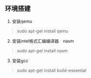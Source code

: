 ## 环境搭建

1. 安装qemu

> sudo apt-get install qemu

2. 安装intel格式汇编编译器　nasm

> sudo apt-get install nasm

3. 安装gcc

> sudo apt-get install build-essential

